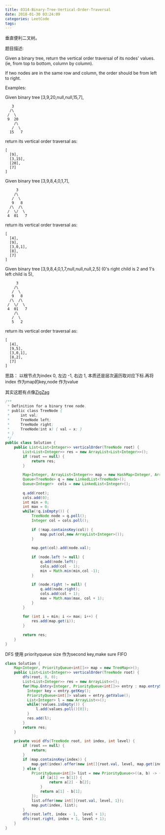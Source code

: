 ```yaml
---
title: 0314-Binary-Tree-Vertical-Order-Traversal
date: 2018-01-30 03:24:09
categories: LeetCode
tags:
---
```


垂直便利二叉树。

题目描述:

Given a binary tree, return the vertical order traversal of its nodes' values. (ie, from top to bottom, column by column).

If two nodes are in the same row and column, the order should be from left to right.

Examples:

Given binary tree [3,9,20,null,null,15,7],
```text
   3
  /\
 /  \
 9  20
    /\
   /  \
  15   7
```
return its vertical order traversal as:
```text
[
  [9],
  [3,15],
  [20],
  [7]
]
```
Given binary tree [3,9,8,4,0,1,7],
```text
     3
    /\
   /  \
   9   8
  /\  /\
 /  \/  \
 4  01   7
```
return its vertical order traversal as:
```text
[
  [4],
  [9],
  [3,0,1],
  [8],
  [7]
]
```
Given binary tree [3,9,8,4,0,1,7,null,null,null,2,5]  (0's right child is 2 and 1's left child is 5),
```text  
     3
    /\
   /  \
   9   8
  /\  /\
 /  \/  \
 4  01   7
    /\
   /  \
   5   2
```
return its vertical order traversal as:
```text
[
  [4],
  [9,5],
  [3,0,1],
  [8,2],
  [7]
]
```

思路： 以根节点为index 0, 左边 -1, 右边 1, 本质还是层次遍历取对应下标.再将 index 作为map的key,node 作为value

其实这题有点像[ZigZag](http://www.wayne.ink/2017/12/30/LeetCode/0006-ZigZag-Conversion/)

```java
/**
 * Definition for a binary tree node.
 * public class TreeNode {
 *     int val;
 *     TreeNode left;
 *     TreeNode right;
 *     TreeNode(int x) { val = x; }
 * }
 */
public class Solution {
    public List<List<Integer>> verticalOrder(TreeNode root) {
        List<List<Integer>> res = new ArrayList<List<Integer>>();
        if (root == null) {
            return res;
        }
        
        Map<Integer, ArrayList<Integer>> map = new HashMap<Integer, ArrayList<Integer>>();
        Queue<TreeNode> q = new LinkedList<TreeNode>();
        Queue<Integer>  cols = new LinkedList<Integer>();
        
        q.add(root);
        cols.add(0);
        int min = 0;
        int max = 0;
        while(!q.isEmpty()) {
            TreeNode node = q.poll();
            Integer col = cols.poll();
            
            if (!map.containsKey(col)) {
                map.put(col,new ArrayList<Integer>());
            }
            
            map.get(col).add(node.val);
            
            if (node.left != null) {
                q.add(node.left);
                cols.add(col - 1);
                min = Math.min(min,col -1);
            }
            
            if (node.right != null) {
                q.add(node.right);
                cols.add(col + 1);
                max = Math.max(max, col + 1);
            }
        }
        
        for (int i = min; i <= max; i++) {          
            res.add(map.get(i));
        }
        
        return res;
    }
}
```

DFS 使用 priorityqueue size 作为second key,make sure FIFO
```java
class Solution {
    Map<Integer, PriorityQueue<int[]>> map = new TreeMap<>();
    public List<List<Integer>> verticalOrder(TreeNode root) { 
        dfs(root, 0, 0);
        List<List<Integer>> res = new ArrayList<>();
        for(Map.Entry<Integer, PriorityQueue<int[]>> entry : map.entrySet()) {
          Integer key = entry.getKey();
          PriorityQueue<int[]> values = entry.getValue();
          List<Integer> l = new ArrayList<>();
          while(!values.isEmpty()) {
              l.add(values.poll()[0]);
          }
          res.add(l);
        }
        return res;
    }
    
    private void dfs(TreeNode root, int index, int level) {
        if (root == null) {
            return;
        }
        if (map.containsKey(index)) {
            map.get(index).offer(new int[]{root.val, level, map.get(index).size()});
        } else {
            PriorityQueue<int[]> list = new PriorityQueue<>((a, b) -> {
                if (a[1] == b[1]) {
                    return a[2] - b[2];
                }
                return a[1] - b[1];
            });
            list.offer(new int[]{root.val, level, 1});
            map.put(index, list);
        } 
        dfs(root.left, index - 1,  level + 1);
        dfs(root.right, index + 1, level + 1);   
    }
}
```
